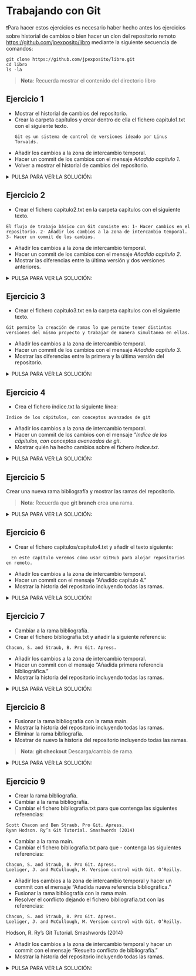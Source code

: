 # Trabajando con Git

❗️Para hacer estos ejercicios es necesario haber hecho antes los ejercicios sobre historial de cambios o bien hacer un clon del repositorio remoto https://github.com/jpexposito/libro mediante la siguiente secuencia de comandos:

```console
git clone https://github.com/jpexposito/libro.git
cd libro
ls -la
``````
>__Nota__: Recuerda mostrar el contenido del directorio libro

## Ejercicio 1

- Mostrar el historial de cambios del repositorio.
- Crear la carpeta capítulos y crear dentro de ella el fichero capitulo1.txt con el siguiente texto.
  ```console
  Git es un sistema de control de versiones ideado por Linus Torvalds.
  ```
- Añadir los cambios a la zona de intercambio temporal.
- Hacer un commit de los cambios con el mensaje _Añadido capítulo 1._
- Volver a mostrar el historial de cambios del repositorio.

<details>
  <summary>PULSA PARA VER LA SOLUCIÓN:</summary>

 ```console
 git log
 mkdir capitulos
 cat > capitulos/capitulo1.txt
 Git es un sistema de control de versiones ideado por Linus Torvalds.
 ```
>__Nota__: __Ctrl+D__ nos permite salir del cat.

```console
 git add .
 git commit -m "Añadido capítulo 1."
 git log
 ```

 >__Nota__: __git add__ permite añadir elementos al especio de intercambio.
 __git log__ permite ver el historico de cambios.

</details>

## Ejercicio 2

 - Crear el fichero capitulo2.txt en la carpeta capítulos con el siguiente texto.

```console
El flujo de trabajo básico con Git consiste en: 1- Hacer cambios en el repositorio. 2- Añadir los cambios a la zona de intercambio temporal. 3- Hacer un commit de los cambios.
```

 - Añadir los cambios a la zona de intercambio temporal.
 - Hacer un commit de los cambios con el mensaje _Añadido capítulo 2._
 - Mostrar las diferencias entre la última versión y dos versiones anteriores.

<details>
  <summary>PULSA PARA VER LA SOLUCIÓN:</summary>

```console
 cat > capitulos/capitulo2.txt
 El flujo de trabajo básico con Git consiste en:
 1- Hacer cambios en el repositorio.
 2- Añadir los cambios a la zona de intercambio temporal.
 3- Hacer un commit de los cambios.
 ```
 
 >___Nota__:__Ctrl+D__, sale del cat.

 ```code
 git add .
 git commit -m "Añadido capítulo 2."
 git diff HEAD~2..HEAD
```

>__Nota__: __HEAD__ Apunta al último cambio del repositorio.

</details>

## Ejercicio 3

 - Crear el fichero capitulo3.txt en la carpeta capítulos con el siguiente texto.

```console
Git permite la creación de ramas lo que permite tener distintas versiones del mismo proyecto y trabajar de manera simultanea en ellas.
```

 - Añadir los cambios a la zona de intercambio temporal.
 - Hacer un commit de los cambios con el mensaje _Añadido capítulo 3._
 - Mostrar las diferencias entre la primera y la última versión del repositorio.

<details>
  <summary>PULSA PARA VER LA SOLUCIÓN:</summary>

```console
 > cat > capitulos/capitulo3.txt
 Git permite la creación de ramas lo que permite tener distintas versiones del mismo proyecto y trabajar de manera simultanea en ellas.
 ```

__Ctrl+D__

```console
git add .
git commit -m "Añadido capítulo 3."
git log
 git diff <codigo hash de la primera version>..HEAD
```

</details>

## Ejercicio 4

- Crea el fichero índice.txt la siguiente línea:
```console
Indice de los cápitulos, con conceptos avanzados de git
```
- Añadir los cambios a la zona de intercambio temporal.
- Hacer un commit de los cambios con el mensaje _"Indice de los cápitulos, con conceptos avanzados de git_.
- Mostrar quién ha hecho cambios sobre el fichero _indice.txt_.

<details>
  <summary>PULSA PARA VER LA SOLUCIÓN:</summary>

```console
 cat > indice.txt
 git add .
 git commit -m "Se crea el indice."
 echo "Indice de los cápitulos, con conceptos avanzados de git" >> indice.txt
 git add .
 git commit -m "Añadido el índice ."
 git annotate indice.txt
 ```

</details>

## Ejercicio 5

Crear una nueva rama bibliografía y mostrar las ramas del repositorio.

>__Nota__: Recuerda que __git branch__ crea una rama.

<details>
  <summary>PULSA PARA VER LA SOLUCIÓN:</summary>

```console
  git branch bibliografia
  git branch -av
```

</details>


## Ejercicio 6

 - Crear el fichero capitulos/capitulo4.txt y añadir el texto siguiente:

```console
  En este capítulo veremos cómo usar GitHub para alojar repositorios en remoto.
```

 - Añadir los cambios a la zona de intercambio temporal.
 - Hacer un commit con el mensaje “Añadido capítulo 4.”
 - Mostrar la historia del repositorio incluyendo todas las ramas.

<details>
 <summary>PULSA PARA VER LA SOLUCIÓN:</summary>

```console
cat > capitulos/capitulo4.txt
En este capítulo veremos cómo usar GitHub para alojar repositorios en remoto.
```

Ctrl+D

```console
git add .
git commit -m "Añadido capítulo 4."
git log --graph --all --oneline
```
>__Nota__: Obvesva la salida del comando __git log --graph --all --oneline__.

</details>

## Ejercicio 7

 - Cambiar a la rama bibliografía.
 - Crear el fichero bibliografia.txt y añadir la siguiente referencia:
```console
Chacon, S. and Straub, B. Pro Git. Apress.
```
 - Añadir los cambios a la zona de intercambio temporal.
 - Hacer un commit con el mensaje “Añadida primera referencia bibliográfica.”
 - Mostrar la historia del repositorio incluyendo todas las ramas.

<details>
  <summary>PULSA PARA VER LA SOLUCIÓN:</summary>

```console
 git checkout bibliografia
 cat > bibliografia.txt
 - Chacon, S. and Straub, B. Pro Git. Apress.
 ```
 
__Ctrl+D__

```console
git add .
git commit -m "Añadida primera referencia bibliográfica."
git log --graph --all --oneline
```

</details>

## Ejercicio 8

 - Fusionar la rama bibliografía con la rama main.
 - Mostrar la historia del repositorio incluyendo todas las ramas.
 - Eliminar la rama bibliografía.
 - Mostrar de nuevo la historia del repositorio incluyendo todas las ramas.

>__Nota__: __git checkout__ Descarga/cambia de rama.


<details>
  <summary>PULSA PARA VER LA SOLUCIÓN:</summary>

 ```console
  git checkout main
  git merge bibliografia
  git log --graph --all --oneline
  git branch -d bibliografia
  git log --graph --all --oneline
 ```

 </details>

## Ejercicio 9
 - Crear la rama bibliografía.
 - Cambiar a la rama bibliografía.
 - Cambiar el fichero bibliografia.txt para que contenga las siguientes referencias:
```cosole
Scott Chacon and Ben Straub. Pro Git. Apress.
Ryan Hodson. Ry’s Git Tutorial. Smashwords (2014)
```
 - Cambiar a la rama main.
 - Cambiar el fichero bibliografia.txt para que  - contenga las siguientes referencias:
```console
Chacon, S. and Straub, B. Pro Git. Apress.
Loeliger, J. and McCullough, M. Version control with Git. O’Reilly.
```
 - Añadir los cambios a la zona de intercambio temporal y hacer un commit con el mensaje “Añadida nueva referencia bibliográfica.”
 - Fusionar la rama bibliografía con la rama main.
 - Resolver el conflicto dejando el fichero bibliografia.txt con las referencias:
```console
Chacon, S. and Straub, B. Pro Git. Apress.
Loeliger, J. and McCullough, M. Version control with Git. O’Reilly.
```
Hodson, R. Ry’s Git Tutorial. Smashwords (2014)
 - Añadir los cambios a la zona de intercambio temporal y hacer un commit con el mensaje “Resuelto conflicto de bibliografía.”
 - Mostrar la historia del repositorio incluyendo todas las ramas.

<details>
  <summary>PULSA PARA VER LA SOLUCIÓN:</summary>

 ```console
 git branch bibliografia
 git checkout bibliografia
 cat > bibliografia.txt
 - Scott Chacon and Ben Straub. Pro Git. Apress.
 - Ryan Hodson. Ry's Git Tutorial. Smashwords (2014)
 ```
 
 >__Nota__:__Ctrl+D__ salimos del cat.
 
 ```
 git commit -a -m "Añadida nueva referencia bibliográfica."
 git checkout main
 cat > bibliografia.txt
 - Chacon, S. and Straub, B. Pro Git. Apress.
 - Loeliger, J. and McCullough, M. Version control with Git. O'Reilly.
 ```
 
 >__Nota__:__Ctrl+D__ salimos del cat.
 
 ```
 git commit -a -m "Añadida nueva referencia bibliográfica."
 git merge bibliografia
 git nano bibliografia
 # Hacer los cambios indicados en el fichero
 git commit -a -m "Solucionado conflicto bibliografía."
 git log --graph --all --oneline
 ```

 </details>
